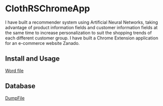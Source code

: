 # ClothRSChromeApp
I have built a recommender system using Artificial Neural Networks, taking advantage of product information fields and customer information fields at the same time to increase personalization to suit the shopping trends of each different customer group. I have built a Chrome Extension application for an e-commerce website Zanado.
## Install and Usage
[Word file](https://drive.google.com/file/d/1F-qbRH1RBMjSO5L7rf76nToud89G56d-/view?usp=sharing)
## Database
[DumpFile](https://drive.google.com/file/d/1-gwVksLuAgEC860NWFwtxSG6X38ba3db/view?usp=sharing)
